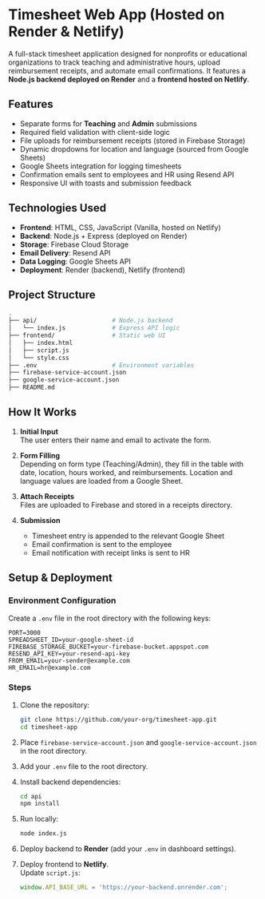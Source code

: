 # Timesheet Web App (Hosted on Render & Netlify)

A full-stack timesheet application designed for nonprofits or educational organizations to track teaching and administrative hours, upload reimbursement receipts, and automate email confirmations. It features a **Node.js backend deployed on Render** and a **frontend hosted on Netlify**.

## Features

- Separate forms for **Teaching** and **Admin** submissions  
- Required field validation with client-side logic  
- File uploads for reimbursement receipts (stored in Firebase Storage)  
- Dynamic dropdowns for location and language (sourced from Google Sheets)  
- Google Sheets integration for logging timesheets  
- Confirmation emails sent to employees and HR using Resend API  
- Responsive UI with toasts and submission feedback  

## Technologies Used

- **Frontend**: HTML, CSS, JavaScript (Vanilla, hosted on Netlify)  
- **Backend**: Node.js + Express (deployed on Render)  
- **Storage**: Firebase Cloud Storage  
- **Email Delivery**: Resend API  
- **Data Logging**: Google Sheets API  
- **Deployment**: Render (backend), Netlify (frontend)  

## Project Structure

```bash
.
├── api/                     # Node.js backend
│   └── index.js             # Express API logic
├── frontend/                # Static web UI
│   ├── index.html
│   ├── script.js
│   └── style.css
├── .env                     # Environment variables
├── firebase-service-account.json
├── google-service-account.json
├── README.md
```

## How It Works

1. **Initial Input**  
   The user enters their name and email to activate the form.

2. **Form Filling**  
   Depending on form type (Teaching/Admin), they fill in the table with date, location, hours worked, and reimbursements. Location and language values are loaded from a Google Sheet.

3. **Attach Receipts**  
   Files are uploaded to Firebase and stored in a receipts directory.

4. **Submission**  
   - Timesheet entry is appended to the relevant Google Sheet  
   - Email confirmation is sent to the employee  
   - Email notification with receipt links is sent to HR  

## Setup & Deployment

### Environment Configuration

Create a `.env` file in the root directory with the following keys:

```env
PORT=3000
SPREADSHEET_ID=your-google-sheet-id
FIREBASE_STORAGE_BUCKET=your-firebase-bucket.appspot.com
RESEND_API_KEY=your-resend-api-key
FROM_EMAIL=your-sender@example.com
HR_EMAIL=hr@example.com
```

### Steps

1. Clone the repository:
   ```bash
   git clone https://github.com/your-org/timesheet-app.git
   cd timesheet-app
   ```

2. Place `firebase-service-account.json` and `google-service-account.json` in the root directory.  
3. Add your `.env` file to the root directory.  
4. Install backend dependencies:
   ```bash
   cd api
   npm install
   ```

5. Run locally:
   ```bash
   node index.js
   ```

6. Deploy backend to **Render** (add your `.env` in dashboard settings).  
7. Deploy frontend to **Netlify**.  
   Update `script.js`:
   ```js
   window.API_BASE_URL = 'https://your-backend.onrender.com';
   ```

